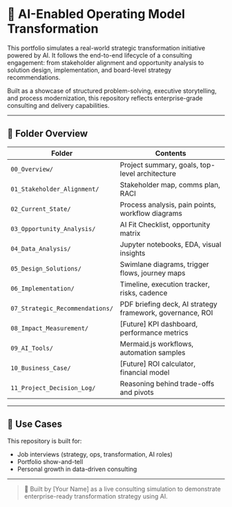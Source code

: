 # 🧠 AI-Enabled Operating Model Transformation

This portfolio simulates a real-world strategic transformation initiative powered by AI. It follows the end-to-end lifecycle of a consulting engagement: from stakeholder alignment and opportunity analysis to solution design, implementation, and board-level strategy recommendations.

Built as a showcase of structured problem-solving, executive storytelling, and process modernization, this repository reflects enterprise-grade consulting and delivery capabilities.

---

## 📁 Folder Overview

| Folder | Contents |
|--------|----------|
| `00_Overview/` | Project summary, goals, top-level architecture |
| `01_Stakeholder_Alignment/` | Stakeholder map, comms plan, RACI |
| `02_Current_State/` | Process analysis, pain points, workflow diagrams |
| `03_Opportunity_Analysis/` | AI Fit Checklist, opportunity matrix |
| `04_Data_Analysis/` | Jupyter notebooks, EDA, visual insights |
| `05_Design_Solutions/` | Swimlane diagrams, trigger flows, journey maps |
| `06_Implementation/` | Timeline, execution tracker, risks, cadence |
| `07_Strategic_Recommendations/` | PDF briefing deck, AI strategy framework, governance, ROI |
| `08_Impact_Measurement/` | [Future] KPI dashboard, performance metrics |
| `09_AI_Tools/` | Mermaid.js workflows, automation samples |
| `10_Business_Case/` | [Future] ROI calculator, financial model |
| `11_Project_Decision_Log/` | Reasoning behind trade-offs and pivots |

---

## 🎯 Use Cases

This repository is built for:
- Job interviews (strategy, ops, transformation, AI roles)
- Portfolio show-and-tell
- Personal growth in data-driven consulting

---

> 💼 Built by [Your Name] as a live consulting simulation to demonstrate enterprise-ready transformation strategy using AI.
